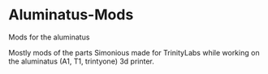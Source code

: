 # Aluminatus-Mods
Mods for the aluminatus

Mostly mods of the parts Simonious made for TrinityLabs while working on the aluminatus (A1, T1, trintyone) 3d printer.

